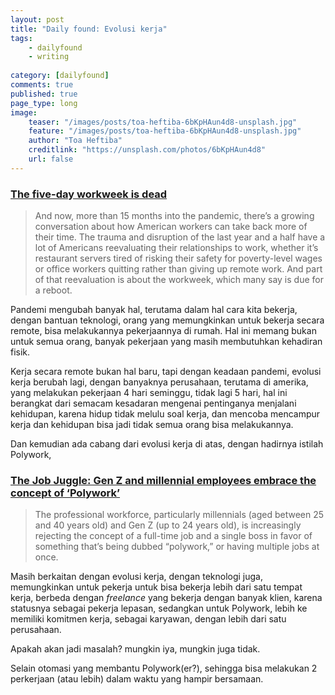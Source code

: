 ```yaml
---
layout: post
title: "Daily found: Evolusi kerja"
tags: 
    - dailyfound
    - writing
        
category: [dailyfound]
comments: true
published: true
page_type: long
image:
    teaser: "/images/posts/toa-heftiba-6bKpHAun4d8-unsplash.jpg"
    feature: "/images/posts/toa-heftiba-6bKpHAun4d8-unsplash.jpg"
    author: "Toa Heftiba"
    creditlink: "https://unsplash.com/photos/6bKpHAun4d8"
    url: false
---
```


### [The five-day workweek is dead](https://www.vox.com/22568452/work-workweek-five-day-four-jobs-pandemic)
> And now, more than 15 months into the pandemic, there’s a growing conversation about how American workers can take back more of their time. The trauma and disruption of the last year and a half have a lot of Americans reevaluating their relationships to work, whether it’s restaurant servers tired of risking their safety for poverty-level wages or office workers quitting rather than giving up remote work. And part of that reevaluation is about the workweek, which many say is due for a reboot.

Pandemi mengubah banyak hal, terutama dalam hal cara kita bekerja, dengan bantuan teknologi, orang yang memungkinkan untuk bekerja secara remote, bisa melakukannya pekerjaannya di rumah. Hal ini memang bukan untuk semua orang, banyak pekerjaan yang masih membutuhkan kehadiran fisik.

Kerja secara remote bukan hal baru, tapi dengan keadaan pandemi, evolusi kerja berubah lagi, dengan banyaknya perusahaan, terutama di amerika, yang melakukan pekerjaan 4 hari seminggu, tidak lagi 5 hari, hal ini berangkat dari semacam kesadaran mengenai pentinganya menjalani kehidupan, karena hidup tidak melulu soal kerja, dan mencoba mencampur kerja dan kehidupan bisa jadi tidak semua orang bisa melakukannya.

Dan kemudian ada cabang dari evolusi kerja di atas, dengan hadirnya istilah Polywork, 

### [The Job Juggle: Gen Z and millennial employees embrace the concept of ‘Polywork’ ](https://digiday.com/marketing/the-job-juggle-gen-z-and-millennial-employees-embrace-the-concept-of-polywork/)

> The professional workforce, particularly millennials (aged between 25 and 40 years old) and Gen Z (up to 24 years old), is increasingly rejecting the concept of a full-time job and a single boss in favor of something that’s being dubbed “polywork,” or having multiple jobs at once.

Masih berkaitan dengan evolusi kerja, dengan teknologi juga, memungkinkan untuk pekerja untuk bisa bekerja lebih dari satu tempat kerja, berbeda dengan *freelance* yang bekerja dengan banyak klien, karena statusnya sebagai pekerja lepasan, sedangkan untuk Polywork, lebih ke memiliki komitmen kerja, sebagai karyawan, dengan lebih dari satu perusahaan.

Apakah akan jadi masalah? mungkin iya, mungkin juga tidak.

Selain otomasi yang membantu Polywork(er?), sehingga bisa melakukan 2 perkerjaan (atau lebih) dalam waktu yang hampir bersamaan.
